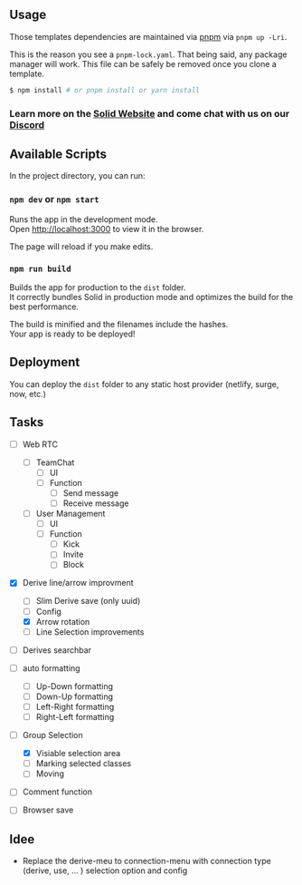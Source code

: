 ## Usage

Those templates dependencies are maintained via [pnpm](https://pnpm.io) via `pnpm up -Lri`.

This is the reason you see a `pnpm-lock.yaml`. That being said, any package manager will work. This file can be safely be removed once you clone a template.

```bash
$ npm install # or pnpm install or yarn install
```

### Learn more on the [Solid Website](https://solidjs.com) and come chat with us on our [Discord](https://discord.com/invite/solidjs)

## Available Scripts

In the project directory, you can run:

### `npm dev` or `npm start`

Runs the app in the development mode.<br>
Open [http://localhost:3000](http://localhost:3000) to view it in the browser.

The page will reload if you make edits.<br>

### `npm run build`

Builds the app for production to the `dist` folder.<br>
It correctly bundles Solid in production mode and optimizes the build for the best performance.

The build is minified and the filenames include the hashes.<br>
Your app is ready to be deployed!

## Deployment

You can deploy the `dist` folder to any static host provider (netlify, surge, now, etc.)


## Tasks 
- [ ] Web RTC
  - [ ] TeamChat
    - [ ] UI
    - [ ] Function
      - [ ] Send message
      - [ ] Receive message
  - [ ] User Management
    - [ ] UI
    - [ ] Function
      - [ ] Kick
      - [ ] Invite
      - [ ] Block
- [x] Derive line/arrow improvment
  - [ ] Slim Derive save (only uuid)
  - [ ] Config
  - [x] Arrow rotation
  - [ ] Line Selection improvements
- [ ] Derives searchbar
- [ ] auto formatting
  - [ ] Up-Down formatting
  - [ ] Down-Up formatting
  - [ ] Left-Right formatting
  - [ ] Right-Left formatting
- [ ] Group Selection
  - [x] Visiable selection area
  - [ ] Marking selected classes
  - [ ] Moving
- [ ] Comment function 
- [ ] Browser save


## Idee
- Replace the derive-meu to connection-menu with connection type (derive, use, ... ) selection option and config
